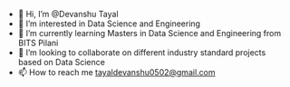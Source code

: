 - 👋 Hi, I’m @Devanshu Tayal
- 👀 I’m interested in Data Science and Engineering
- 🌱 I’m currently learning Masters in Data Science and Engineering from BITS Pilani
- 💞️ I’m looking to collaborate on different industry standard projects based on Data Science
- 📫 How to reach me tayaldevanshu0502@gmail.com

<!---
Devanshu0502/Devanshu0502 is a ✨ special ✨ repository because its `README.md` (this file) appears on your GitHub profile.
You can click the Preview link to take a look at your changes.
--->
